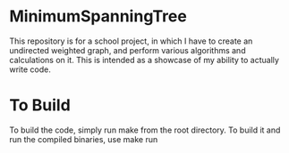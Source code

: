 MinimumSpanningTree
===================

This repository is for a school project, in which I have to create an undirected
weighted graph, and perform various algorithms and calculations on it.  This is
intended as a showcase of my ability to actually write code.


To Build
========

To build the code, simply run
	make
from the root directory.  To build it and run the compiled binaries, use
	make run


